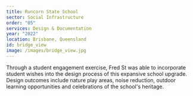 ```yaml
---
title: Runcorn State School
sector: Social Infrastructure
order: "05"
services: Design & Documentation
year: "2022"
location: Brisbane, Queensland
id: bridge_view
image: /images/bridge_view.jpg
---
```


Through a student engagement exercise, Fred St was able to
incorporate student wishes into the design process of this expansive school
upgrade. Design outcomes include nature play areas, noise reduction, outdoor
learning opportunities and celebrations of the school's heritage.
